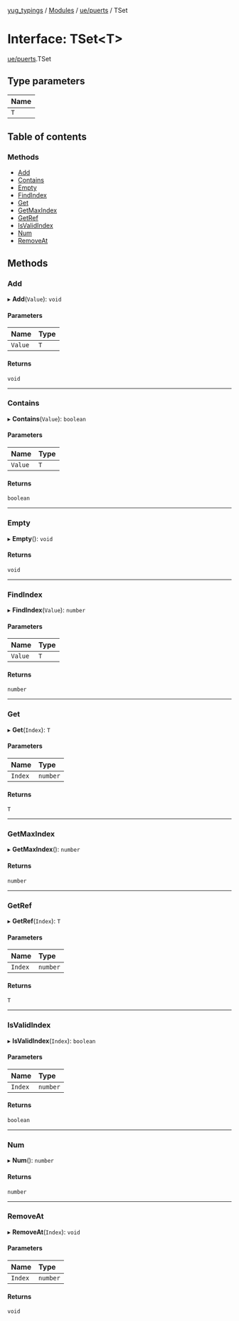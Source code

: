[yug_typings](../README.md) / [Modules](../modules.md) / [ue/puerts](../modules/ue_puerts.md) / TSet

# Interface: TSet<T\>

[ue/puerts](../modules/ue_puerts.md).TSet

## Type parameters

| Name |
| :------ |
| `T` |

## Table of contents

### Methods

- [Add](ue_puerts.TSet.md#add)
- [Contains](ue_puerts.TSet.md#contains)
- [Empty](ue_puerts.TSet.md#empty)
- [FindIndex](ue_puerts.TSet.md#findindex)
- [Get](ue_puerts.TSet.md#get)
- [GetMaxIndex](ue_puerts.TSet.md#getmaxindex)
- [GetRef](ue_puerts.TSet.md#getref)
- [IsValidIndex](ue_puerts.TSet.md#isvalidindex)
- [Num](ue_puerts.TSet.md#num)
- [RemoveAt](ue_puerts.TSet.md#removeat)

## Methods

### Add

▸ **Add**(`Value`): `void`

#### Parameters

| Name | Type |
| :------ | :------ |
| `Value` | `T` |

#### Returns

`void`

___

### Contains

▸ **Contains**(`Value`): `boolean`

#### Parameters

| Name | Type |
| :------ | :------ |
| `Value` | `T` |

#### Returns

`boolean`

___

### Empty

▸ **Empty**(): `void`

#### Returns

`void`

___

### FindIndex

▸ **FindIndex**(`Value`): `number`

#### Parameters

| Name | Type |
| :------ | :------ |
| `Value` | `T` |

#### Returns

`number`

___

### Get

▸ **Get**(`Index`): `T`

#### Parameters

| Name | Type |
| :------ | :------ |
| `Index` | `number` |

#### Returns

`T`

___

### GetMaxIndex

▸ **GetMaxIndex**(): `number`

#### Returns

`number`

___

### GetRef

▸ **GetRef**(`Index`): `T`

#### Parameters

| Name | Type |
| :------ | :------ |
| `Index` | `number` |

#### Returns

`T`

___

### IsValidIndex

▸ **IsValidIndex**(`Index`): `boolean`

#### Parameters

| Name | Type |
| :------ | :------ |
| `Index` | `number` |

#### Returns

`boolean`

___

### Num

▸ **Num**(): `number`

#### Returns

`number`

___

### RemoveAt

▸ **RemoveAt**(`Index`): `void`

#### Parameters

| Name | Type |
| :------ | :------ |
| `Index` | `number` |

#### Returns

`void`
